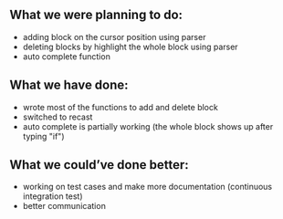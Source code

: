 ## What we were planning to do:
* adding block on the cursor position using parser
* deleting blocks by highlight the whole block using parser
* auto complete function

## What we have done:
* wrote most of the functions to add and delete block
* switched to recast
* auto complete is partially working (the whole block shows up after typing "if")

## What we could’ve done better:
* working on test cases and make more documentation (continuous integration test)
* better communication
